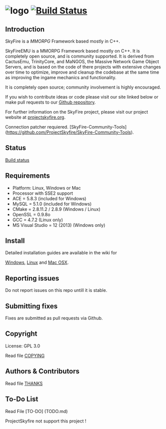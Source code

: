 # ![logo](http://www.projectskyfire.org/public/style_images/9_1_s2QNl.png) [![Build Status](https://travis-ci.org/ProjectSkyfire/SkyFire_6xx.png)](https://travis-ci.org/ProjectSkyfire/SkyFire_6xx)


## Introduction

SkyFire is a *MMORPG* Framework based mostly in C++.

SkyFireEMU is a MMORPG Framework based mostly on C++. It is completely 
open source, and is community supported. It is derived
from CactusEmu, TrinityCore, and MaNGOS, the Massive Network Game Object Servers, 
and is based on the code of there projects with extensive changes over time to optimize, 
improve and cleanup the codebase at the same time as improving the ingame mechanics
and functionality.

It is completely open source; community involvement is highly encouraged.

If you wish to contribute ideas or code please visit our site linked below or
make pull requests to our 
[Github repository](https://github.com/ProjectSkyfire/SkyFire_6xx).

For further information on the SkyFire project, please visit our project website at 
[projectskyfire.org](http://www.projectskyfire.org).

Connection patcher requiered.
[SkyFire-Community-Tools] (https://github.com/ProjectSkyfire/SkyFire-Community-Tools).

## Status

[Build status](https://travis-ci.org/ProjectSkyfire/SkyFire_6xx/builds)

## Requirements

+ Platform: Linux, Windows or Mac
+ Processor with SSE2 support
+ ACE = 5.8.3 (included for Windows)
+ MySQL = 5.1.0 (included for Windows)
+ CMake = 2.8.11.2 / 2.8.9 (Windows / Linux)
+ OpenSSL = 0.9.8o
+ GCC = 4.7.2 (Linux only)
+ MS Visual Studio = 12 (2013) (Windows only)


## Install

Detailed installation guides are available in the wiki for

[Windows](http://wiki.projectskyfire.org/index.php?title=Installation_Windows),
[Linux](http://wiki.projectskyfire.org/index.php?title=Installation_Linux) and
[Mac OSX](http://wiki.projectskyfire.org/index.php?title=Installation_Mac_OS_X).


## Reporting issues

Do not report issues on this repo untill it is stable.

## Submitting fixes

Fixes are submitted as pull requests via Github. 

## Copyright

License: GPL 3.0

Read file [COPYING](COPYING.md)


## Authors &amp; Contributors

Read file [THANKS](THANKS.md)

## To-Do List

Read File [TO-DO] (TODO.md)

ProjectSkyfire not support this project !
